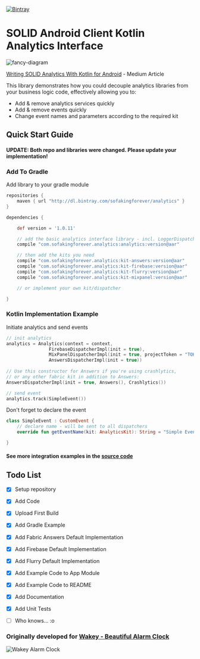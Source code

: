 [ ![Bintray](https://api.bintray.com/packages/sofakingforever/analytics/kotlin-analytics/images/download.svg) ](https://bintray.com/sofakingforever/analytics/kotlin-analytics/_latestVersion)


# SOLID Android Client Kotlin Analytics Interface

![fancy-diagram](https://cdn-images-1.medium.com/max/2000/1*WS5jAiurPYSrY_RdGDK8pQ.png)

[Writing SOLID Analytics With Kotlin for Android](https://medium.com/@nadavfima/how-to-build-better-analytics-with-kotlin-60ab50ce25ac) - Medium Article

This library demonstrates how you could decouple analytics libraries from your business logic code, effectively allowing you to:
* Add & remove analytics services quickly
* Add & remove events quickly
* Change event names and parameters according to the required kit

## Quick Start Guide

#### UPDATE: Both repo and libraries were changed. Please update your implementation!
### Add To Gradle
Add library to your gradle module

```gradle
repositories {
    maven { url "http://dl.bintray.com/sofakingforever/analytics" }
}

dependencies {

    def version = '1.0.11'

    // add the basic analytics interface library - incl. LoggerDispatcher
    compile "com.sofakingforever.analytics:analytics:version@aar"

    // then add the kits you need
    compile "com.sofakingforever.analytics:kit-answers:version@aar"
    compile "com.sofakingforever.analytics:kit-firebase:version@aar"
    compile "com.sofakingforever.analytics:kit-flurry:version@aar"
    compile "com.sofakingforever.analytics:kit-mixpanel:version@aar"

    // or implement your own kit/dispatcher

}
```

### Kotlin Implementation Example
Initiate analytics and send events

```kotlin
// init analytics
analytics = Analytics(context = context,
                FirebaseDispatcherImpl(init = true),
                MixPanelDispatcherImpl(init = true, projectToken = "TOKEN"),
                AnswersDispatcherImpl(init = true))
                
// Use this constructor for Answers if you're using crashlytics,
// or any other fabric kit in addition to Answers:
AnswersDispatcherImpl(init = true, Answers(), Crashlytics())

// send event
analytics.track(SimpleEvent())
```

Don't forget to declare the event
```kotlin
class SimpleEvent : CustomEvent {
    // declare name - will be sent to all dispatchers
    override fun getEventName(kit: AnalyticsKit): String = "Simple Event"

}
```

#### See more integration examples in the [source code](https://github.com/sofakingforever/kotlin-analytics/tree/master/app/src/main/java/com/sofakingforever/example)

## Todo List

- [x] Setup repository
- [x] Add Code
- [x] Upload First Build
- [x] Add Gradle Example
- [x] Add Fabric Answers Default Implementation
- [x] Add Firebase Default Implementation
- [x] Add Flurry Default Implementation
- [x] Add Example Code to App Module
- [x] Add Example Code to README
- [x] Add Documentation
- [x] Add Unit Tests
- [ ] Who knows... :o


### Originally developed for [Wakey - Beautiful Alarm Clock](https://play.google.com/store/apps/details?id=com.sofaking.moonworshipper&hl=en_US)

![Wakey Alarm Clock](https://cdn-images-1.medium.com/max/2000/1*DhcklS1xNZwHogX0wDQEyw.png)


